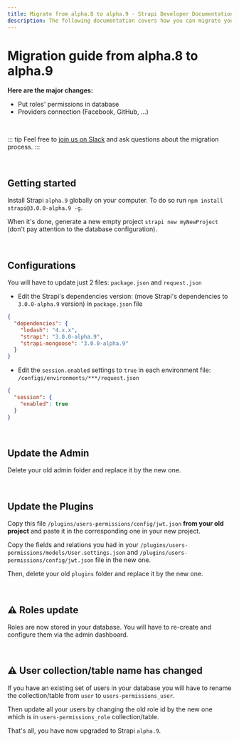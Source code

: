 ```yaml
---
title: Migrate from alpha.8 to alpha.9 - Strapi Developer Documentation
description: The following documentation covers how you can migrate your Strapi application from alpha.8 to alpha.9.
---
```


# Migration guide from alpha.8 to alpha.9

**Here are the major changes:**

- Put roles' permissions in database
- Providers connection (Facebook, GitHub, ...)

<br>

::: tip
Feel free to [join us on Slack](http://slack.strapi.io) and ask questions about the migration process.
:::

<br>

## Getting started

Install Strapi `alpha.9` globally on your computer. To do so run `npm install strapi@3.0.0-alpha.9 -g`.

When it's done, generate a new empty project `strapi new myNewProject` (don't pay attention to the database configuration).

<br>

## Configurations

You will have to update just 2 files: `package.json` and `request.json`

- Edit the Strapi's dependencies version: (move Strapi's dependencies to `3.0.0-alpha.9` version) in `package.json` file

```json
{
  "dependencies": {
    "lodash": "4.x.x",
    "strapi": "3.0.0-alpha.9",
    "strapi-mongoose": "3.0.0-alpha.9"
  }
}
```

- Edit the `session.enabled` settings to `true` in each environment file: `/configs/environments/***/request.json`

```json
{
  "session": {
    "enabled": true
  }
}
```

<br>

## Update the Admin

Delete your old admin folder and replace it by the new one.

<br>

## Update the Plugins

Copy this file `/plugins/users-permissions/config/jwt.json` **from your old project** and paste it in the corresponding one in your new project.

Copy the fields and relations you had in your `/plugins/users-permissions/models/User.settings.json` and `/plugins/users-permissions/config/jwt.json` file in the new one.

Then, delete your old `plugins` folder and replace it by the new one.

<br>

## ⚠️ Roles update

Roles are now stored in your database. You will have to re-create and configure them via the admin dashboard.

<br>

## ⚠️ User collection/table name has changed

If you have an existing set of users in your database you will have to rename the collection/table from `user` to `users-permissions_user`.

Then update all your users by changing the old role id by the new one which is in `users-permissions_role` collection/table.

That's all, you have now upgraded to Strapi `alpha.9`.
